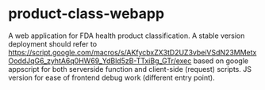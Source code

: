 # product-class-webapp
A web application for FDA health product classification.
A stable version deployment should refer to https://script.google.com/macros/s/AKfycbxZX3tD2UZ3vbeiVSdN23MMetxOoddJqG6_zyhtA6q0HW69_YdBld5zB-TTxiBg_GTr/exec
based on google appscript for both serverside function and client-side (request) scripts.
JS version for ease of frontend debug work (different entry point).
